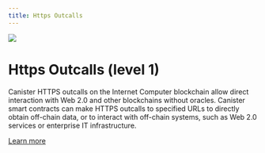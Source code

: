 ```yaml
---
title: Https Outcalls
---
```


![](/img/how-it-works/canister-lifecycle.600x300.jpg)

# Https Outcalls (level 1)

Canister HTTPS outcalls on the Internet Computer blockchain allow direct interaction with Web 2.0 and other blockchains without oracles. Canister smart contracts can make HTTPS outcalls to specified URLs to directly obtain off-chain data, or to interact with off-chain systems, such as Web 2.0 services or enterprise IT infrastructure.

[Learn more](/how-it-works/outcalls/)
